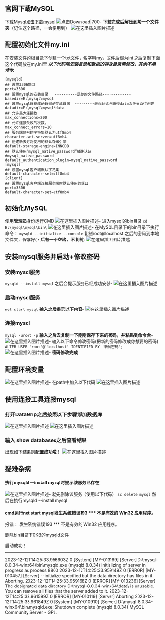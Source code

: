 ## 官网下载MySQL
下载Mysql[点击下载mysql](https://dev.mysql.com/downloads/mysql/)
![点击Download|700](https://img-blog.csdnimg.cn/2021052417324674.png?x-oss-process=image/watermark,type_ZmFuZ3poZW5naGVpdGk,shadow_10,text_aHR0cHM6Ly9ibG9nLmNzZG4ubmV0L3dlaXhpbl80MzU3OTAxNQ==,size_16,color_FFFFFF,t_70)-
**下载完成后解压到某一个文件夹**（记住这个路径，一会要用到）
![在这里插入图片描述](https://img-blog.csdnimg.cn/20210524173506685.png?x-oss-process=image/watermark,type_ZmFuZ3poZW5naGVpdGk,shadow_10,text_aHR0cHM6Ly9ibG9nLmNzZG4ubmV0L3dlaXhpbl80MzU3OTAxNQ==,size_16,color_FFFFFF,t_70)
## 配置初始化文件my.ini
在安装文件的根目录下创建一个txt文件，名字叫my，文件后缀为ini
之后复制下面这个代码放在my.ini里
***以下代码除安装目录和数据的存放目录需修改，其余不用修改***

```
[mysqld]
## 设置3306端口
port=3306
## 设置mysql的安装目录   ----------是你的文件路径-------------
basedir=E:\mysql\mysql
## 设置mysql数据库的数据的存放目录  ---------是你的文件路径data文件夹自行创建
datadir=E:\mysql\mysql\data
## 允许最大连接数
max_connections=200
## 允许连接失败的次数。
max_connect_errors=10
## 服务端使用的字符集默认为utf8mb4
character-set-server=utf8mb4
## 创建新表时将使用的默认存储引擎
default-storage-engine=INNODB
## 默认使用“mysql_native_password”插件认证
#mysql_native_password
default_authentication_plugin=mysql_native_password
[mysql]
## 设置mysql客户端默认字符集
default-character-set=utf8mb4
[client]
## 设置mysql客户端连接服务端时默认使用的端口
port=3306
default-character-set=utf8mb4
```
## 初始化MySQL
使用**管理员**身份运行CMD
![在这里插入图片描述](https://img-blog.csdnimg.cn/20210524174426362.png?x-oss-process=image/watermark,type_ZmFuZ3poZW5naGVpdGk,shadow_10,text_aHR0cHM6Ly9ibG9nLmNzZG4ubmV0L3dlaXhpbl80MzU3OTAxNQ==,size_16,color_FFFFFF,t_70)-
进入mysql的bin目录
`cd E:\mysql\mysql\bin\`
![在这里插入图片描述](https://img-blog.csdnimg.cn/20210524174552515.png)-
在MySQL目录下的bin目录下执行命令：
`mysqld --initialize --console`
复制root@localhost:之后的密码到本地文件夹，保存好( **: 后有一个空格，不复制**)
![在这里插入图片描述](https://img-blog.csdnimg.cn/20210525093717642.png)
## 安装mysql服务并启动+修改密码
### 安装mysql服务
`mysqld --install mysql`
之后会提示服务已经成功安装-
![在这里插入图片描述](https://img-blog.csdnimg.cn/20210525093910256.png)
### 启动mysql服务
`net start mysql`
**输入之后提示以下内容**-
![在这里插入图片描述](https://img-blog.csdnimg.cn/20210525094002685.png)
### 连接mysql
`mysql -uroot -p`
**输入之后去复制一下刚刚保存下来的密码，并粘贴到命令台**-
![在这里插入图片描述](https://img-blog.csdnimg.cn/2021052509403911.png?x-oss-process=image/watermark,type_ZmFuZ3poZW5naGVpdGk,shadow_10,text_aHR0cHM6Ly9ibG9nLmNzZG4ubmV0L3dlaXhpbl80MzU3OTAxNQ==,size_16,color_FFFFFF,t_70)-
输入以下命令修改密码(把新的密码修改成你想要的密码)
`ALTER USER 'root'@'localhost' IDENTIFIED BY '新的密码';`
![在这里插入图片描述](https://img-blog.csdnimg.cn/20210525094411413.png)-
**密码修改完成**
## 配置环境变量
![在这里插入图片描述](https://img-blog.csdnimg.cn/20210525100357202.png?x-oss-process=image/watermark,type_ZmFuZ3poZW5naGVpdGk,shadow_10,text_aHR0cHM6Ly9ibG9nLmNzZG4ubmV0L3dlaXhpbl80MzU3OTAxNQ==,size_16,color_FFFFFF,t_70)-
在path中加入以下代码
![在这里插入图片描述](https://img-blog.csdnimg.cn/2021052510042863.png?x-oss-process=image/watermark,type_ZmFuZ3poZW5naGVpdGk,shadow_10,text_aHR0cHM6Ly9ibG9nLmNzZG4ubmV0L3dlaXhpbl80MzU3OTAxNQ==,size_16,color_FFFFFF,t_70)
## 使用连接工具连接mysql
### 打开DataGrip之后按照以下步骤添加数据库
![在这里插入图片描述](https://img-blog.csdnimg.cn/20210531154902665.png?x-oss-process=image/watermark,type_ZmFuZ3poZW5naGVpdGk,shadow_10,text_aHR0cHM6Ly9ibG9nLmNzZG4ubmV0L3dlaXhpbl80MzU3OTAxNQ==,size_16,color_FFFFFF,t_70)
![在这里插入图片描述](https://img-blog.csdnimg.cn/20210531155954575.png?x-oss-process=image/watermark,type_ZmFuZ3poZW5naGVpdGk,shadow_10,text_aHR0cHM6Ly9ibG9nLmNzZG4ubmV0L3dlaXhpbl80MzU3OTAxNQ==,size_16,color_FFFFFF,t_70)
### 输入 show databases之后查看结果
出现如下结果则**配置成功啦！**
![在这里插入图片描述](https://img-blog.csdnimg.cn/20210531160620941.png?x-oss-process=image/watermark,type_ZmFuZ3poZW5naGVpdGk,shadow_10,text_aHR0cHM6Ly9ibG9nLmNzZG4ubmV0L3dlaXhpbl80MzU3OTAxNQ==,size_16,color_FFFFFF,t_70)
## 疑难杂病
#### 执行mysqld --install mysql时提示该服务已存在
![在这里插入图片描述](https://img-blog.csdnimg.cn/20210525095818371.png)-
就先删除该服务（使用以下代码）
`sc delete mysql`
然后在执行mysqld --install mysql

#### cmd运行net start mysql发生系统错误193 *** 不是有效的 Win32 应用程序。
报错：
发生系统错误193 *** 不是有效的 Win32 应用程序。

删除bin目录下0KB的mysqld文件

启动成功！

---



2023-12-12T14:25:33.956603Z 0 [System] [MY-013169] [Server] D:\mysql-8.0.34-winx64\bin\mysqld.exe (mysqld 8.0.34) initializing of server in progress as process 8860
2023-12-12T14:25:33.959149Z 0 [ERROR] [MY-010457] [Server] --initialize specified but the data directory has files in it. Aborting.
2023-12-12T14:25:33.959168Z 0 [ERROR] [MY-013236] [Server] The designated data directory D:\mysql-8.0.34-winx64\data\ is unusable. You can remove all files that the server added to it.
2023-12-12T14:25:33.961599Z 0 [ERROR] [MY-010119] [Server] Aborting
2023-12-12T14:25:33.961849Z 0 [System] [MY-010910] [Server] D:\mysql-8.0.34-winx64\bin\mysqld.exe: Shutdown complete (mysqld 8.0.34)  MySQL Community Server - GPL.